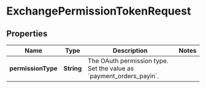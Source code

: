 

# ExchangePermissionTokenRequest


## Properties

| Name | Type | Description | Notes |
|------------ | ------------- | ------------- | -------------|
|**permissionType** | **String** | The OAuth permission type. Set the value as &#x60;payment_orders_payin&#x60;. |  |



